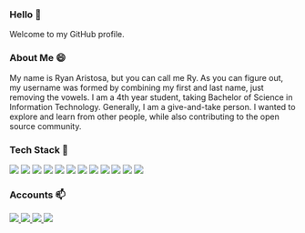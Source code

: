 ### Hello 👋

Welcome to my GitHub profile.


### About Me 😄

My name is Ryan Aristosa, but you can call me Ry. As you can figure out, my username was formed by combining my first and last name, just removing the vowels. I am a 4th year student, taking Bachelor of Science in Information Technology. Generally, I am a give-and-take person. I wanted to explore and learn from other people, while also contributing to the open source community.


### Tech Stack 🔭

<p>
  <img src="https://img.shields.io/badge/java-007396?style=for-the-badge&logo=java&logoColor=white">  
  <img src="https://img.shields.io/badge/c_sharp-239120?style=for-the-badge&logo=csharp&logoColor=white">
  <img src="https://img.shields.io/badge/.net-512BD4?style=for-the-badge&logo=dotnet&logoColor=white">
  <img src="https://img.shields.io/badge/kotlin-0095D5?style=for-the-badge&logo=kotlin&logoColor=white">
  <img src="https://img.shields.io/badge/html-E34F26?style=for-the-badge&logo=html5&logoColor=white">  
  <img src="https://img.shields.io/badge/css-1572B6?style=for-the-badge&logo=css3&logoColor=white">
  <img src="https://img.shields.io/badge/javascript-F7DF1E?style=for-the-badge&logo=javascript&logoColor=black">
  <img src="https://img.shields.io/badge/php-777BB4?style=for-the-badge&logo=php&logoColor=white">
  <img src="https://img.shields.io/badge/mysql-4479A1?style=for-the-badge&logo=mysql&logoColor=white">
  <img src="https://img.shields.io/badge/sqlite-003B57?style=for-the-badge&logo=sqlite&logoColor=white">
  <img src="https://img.shields.io/badge/microsoft_office-D83B01?style=for-the-badge&logo=microsoftoffice&logoColor=white">
  <img src="https://img.shields.io/badge/sap-0FAAFF?style=for-the-badge&logo=sap&logoColor=white">
</p>

### Accounts 📫

<p>
  <a href="https://web.facebook.com/ryan.aristosa/">
    <img src="https://img.shields.io/badge/facebook-1877F2?style=for-the-badge&logo=facebook&logoColor=white">
  </a>
  <a href="https://www.instagram.com/rynrsts/">
    <img src="https://img.shields.io/badge/instagram-1DA1F2?&style=for-the-badge&logo=instagram&logoColor=white">
  </a>
  <a href="https://twitter.com/ryanaristosa">
    <img src="https://img.shields.io/badge/twitter-E4405F?style=for-the-badge&logo=twitter&logoColor=white">
  </a>
  <a href="https://github.com/ryanaristosa">
    <img src="https://img.shields.io/badge/github-181717?style=for-the-badge&logo=github&logoColor=white">
  </a>
</p>


<!--
**rynrsts/rynrsts** is a ✨ _special_ ✨ repository because its `README.md` (this file) appears on your GitHub profile.

Here are some ideas to get you started:

- 🔭 I’m currently working on ...
- 🌱 I’m currently learning ...
- 👯 I’m looking to collaborate on ...
- 🤔 I’m looking for help with ...
- 💬 Ask me about ...
- 📫 How to reach me: ...
- 😄 Pronouns: ...
- ⚡ Fun fact: ...
-->
